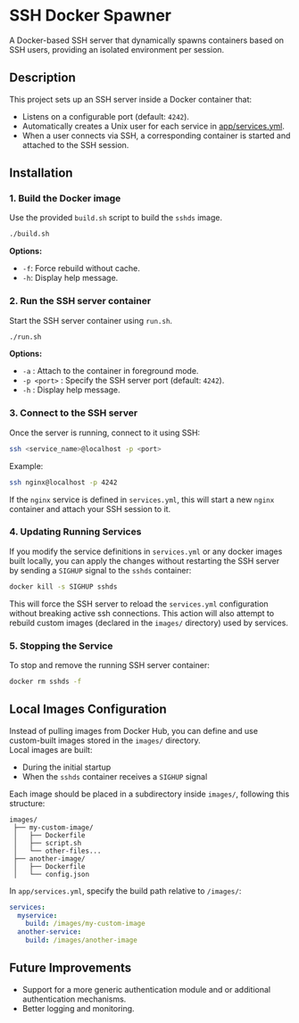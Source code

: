 # SSH Docker Spawner

A Docker-based SSH server that dynamically spawns containers based on SSH users, providing an isolated environment per session.

## Description

This project sets up an SSH server inside a Docker container that:
- Listens on a configurable port (default: `4242`).
- Automatically creates a Unix user for each service in [app/services.yml](https://github.com/42CTF/ssh-docker-spawner/blob/main/app/services.yml).
- When a user connects via SSH, a corresponding container is started and attached to the SSH session.

## Installation

### 1. Build the Docker image
Use the provided `build.sh` script to build the `sshds` image.
```bash
./build.sh
```

**Options:**
- `-f`: Force rebuild without cache.
- `-h`: Display help message.

### 2. Run the SSH server container
Start the SSH server container using `run.sh`.
```bash
./run.sh
```

**Options:**
- `-a` : Attach to the container in foreground mode.
- `-p <port>` : Specify the SSH server port (default: `4242`).
- `-h` : Display help message.

### 3. Connect to the SSH server
Once the server is running, connect to it using SSH:
```bash
ssh <service_name>@localhost -p <port>
```
Example:
```bash
ssh nginx@localhost -p 4242
```
If the `nginx` service is defined in `services.yml`, this will start a new `nginx` container and attach your SSH session to it.

### 4. Updating Running Services
If you modify the service definitions in `services.yml` or any docker images built locally, you can apply the changes without restarting the SSH server by sending a `SIGHUP` signal to the `sshds` container:
```bash
docker kill -s SIGHUP sshds
```
This will force the SSH server to reload the `services.yml` configuration without breaking active ssh connections.
This action will also attempt to rebuild custom images (declared in the `images/` directory) used by services.

### 5. Stopping the Service
To stop and remove the running SSH server container:

```bash
docker rm sshds -f
```

## Local Images Configuration
Instead of pulling images from Docker Hub, you can define and use custom-built images stored in the `images/` directory.<br>
Local images are built:
- During the initial startup
- When the `sshds` container receives a `SIGHUP` signal

Each image should be placed in a subdirectory inside `images/`, following this structure:
```
images/
 ├── my-custom-image/
 │   ├── Dockerfile
 │   ├── script.sh
 │   └── other-files...
 ├── another-image/
 │   ├── Dockerfile
 │   └── config.json
```
In `app/services.yml`, specify the build path relative to `/images/`:
```yaml
services:
  myservice:
    build: /images/my-custom-image
  another-service:
    build: /images/another-image
```

## Future Improvements
- Support for a more generic authentication module and or additional authentication mechanisms.
- Better logging and monitoring.


